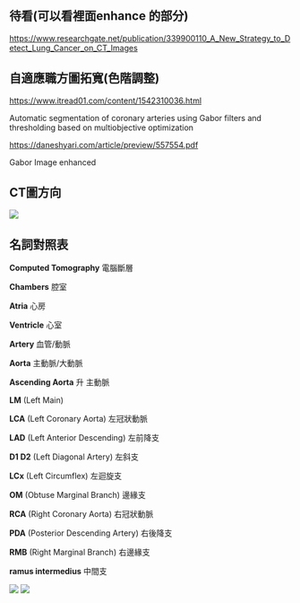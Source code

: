 ## 待看(可以看裡面enhance 的部分)
https://www.researchgate.net/publication/339900110_A_New_Strategy_to_Detect_Lung_Cancer_on_CT_Images

## 自適應職方圖拓寬(色階調整)
https://www.itread01.com/content/1542310036.html

Automatic segmentation of coronary arteries using Gabor filters and thresholding based on multiobjective optimization

https://daneshyari.com/article/preview/557554.pdf

Gabor Image enhanced
## CT圖方向
![](https://github.com/Coolshanlan/Coronary-Artery-Segmentation\CT_Helper.png)

## **名詞對照表**

**Computed Tomography** 電腦斷層

**Chambers** 腔室

**Atria** 心房

**Ventricle** 心室

**Artery** 血管/動脈

**Aorta** 主動脈/大動脈

**Ascending Aorta** 升 主動脈

**LM** (Left Main)

**LCA** (Left Coronary Aorta) 左冠狀動脈

**LAD** (Left Anterior Descending) 左前降支

**D1 D2** (Left Diagonal Artery) 左斜支

**LCx** (Left Circumflex) 左迴旋支

**OM** (Obtuse Marginal Branch) 邊緣支

**RCA** (Right Coronary Aorta) 右冠狀動脈

**PDA** (Posterior Descending Artery) 右後降支

**RMB** (Right Marginal Branch) 右邊緣支

**ramus intermedius** 中間支

![](https://www.researchgate.net/profile/George_Angelidis2/publication/322314679/figure/fig1/AS:640282919972865@1529666752438/Fig-1-Right-and-left-coronary-trees-LAD-left-anterior-descending-artery-LCx-left.png)
![](https://upload.wikimedia.org/wikipedia/commons/c/c9/Coronary_arteries.png)